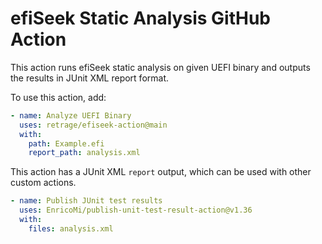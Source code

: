# efiSeek Static Analysis GitHub Action

This action runs efiSeek static analysis on given UEFI binary and outputs the results in JUnit XML report format.

To use this action, add:

```yaml
- name: Analyze UEFI Binary
  uses: retrage/efiseek-action@main
  with:
    path: Example.efi
    report_path: analysis.xml
```

This action has a JUnit XML `report` output, which can be used with other custom actions.

```yaml
- name: Publish JUnit test results
  uses: EnricoMi/publish-unit-test-result-action@v1.36
  with:
    files: analysis.xml
```
